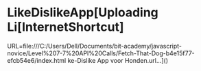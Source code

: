 # LikeDislikeApp[Uploading Li[InternetShortcut]
URL=file:///C:/Users/Dell/Documents/bit-academy/javascript-novice/Level%207-7%20API%20Calls/Fetch-That-Dog-b4e15f77-efcb54e6/index.html
ke-Dislike App voor Honden.url…]()


